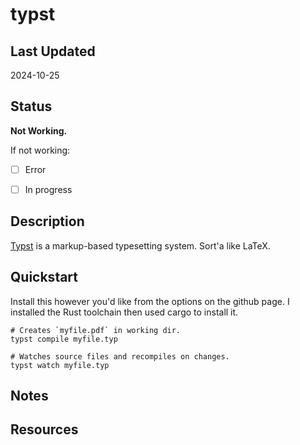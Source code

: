 # typst

## Last Updated

2024-10-25

## Status

**Not Working.**

If not working:

- [ ] Error

- [ ] In progress

## Description

[Typst](https://github.com/typst/typst?tab=readme-ov-file) is a markup-based typesetting system.  Sort'a like LaTeX.

## Quickstart

Install this however you'd like from the options on the github page.  I installed the Rust toolchain then used cargo to install it.

```shell
# Creates `myfile.pdf` in working dir.
typst compile myfile.typ

# Watches source files and recompiles on changes.
typst watch myfile.typ
```

## Notes

## Resources
